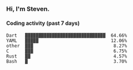 ### Hi, I'm Steven.

#### Coding activity (past 7 days)
```
Dart   ▓▓▓▓▓▓▓▓▓▓▓▓▓▓▓▓▓▓▓▓▓▓▓▓▓▓▓▓▓▓  64.66%
YAML   ▓▓▓▓▓                           12.06%
other  ▓▓▓                              8.27%
C      ▓▓▓                              6.75%
Rust   ▓▓                               4.57%
Bash   ▓                                3.70%
```
